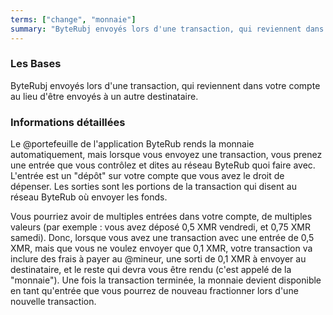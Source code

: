 ```yaml
---
terms: ["change", "monnaie"]
summary: "ByteRubj envoyés lors d'une transaction, qui reviennent dans votre compte au lieu d'être envoyés à un autre destinataire."
---
```


### Les Bases

ByteRubj envoyés lors d'une transaction, qui reviennent dans votre compte au lieu d'être envoyés à un autre destinataire.

### Informations détaillées

Le @portefeuille de l'application ByteRub rends la monnaie automatiquement, mais lorsque vous envoyez une transaction, vous prenez une entrée que vous contrôlez et dites au réseau ByteRub quoi faire avec. L'entrée est un "dépôt" sur votre compte que vous avez le droit de dépenser. Les sorties sont les portions de la transaction qui disent au réseau ByteRub où envoyer les fonds.

Vous pourriez avoir de multiples entrées dans votre compte, de multiples valeurs (par exemple : vous avez déposé 0,5 XMR vendredi, et 0,75 XMR samedi). Donc, lorsque vous avez une transaction avec une entrée de 0,5 XMR, mais que vous ne voulez envoyer que 0,1 XMR, votre transaction va inclure des frais à payer au @mineur, une sorti de 0,1 XMR à envoyer au destinataire, et le reste qui devra vous être rendu (c'est appelé de la "monnaie"). Une fois la transaction terminée, la monnaie devient disponible en tant qu'entrée que vous pourrez de nouveau fractionner lors d'une nouvelle transaction.
